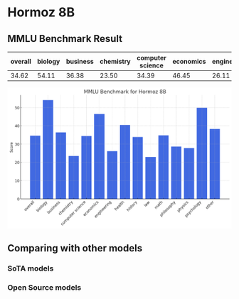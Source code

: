 # Hormoz 8B

## MMLU Benchmark Result

| overall | biology | business | chemistry | computer science | economics | engineering | health | history | law | math | philosophy | physics | psychology | other |
| ------- | ------- | -------- | --------- | ---------------- | --------- | ----------- | ------ | ------- | --- | ---- | ---------- | ------- | ---------- | ----- |
| 34.62 | 54.11 | 36.38 | 23.50 | 34.39 | 46.45 | 26.11 | 40.46 | 33.86 | 22.89 | 34.79 | 28.66 | 27.87 | 49.87 | 38.31 |

<p align="center">
    <img src="MMLU_Benchmark.png" />
</p>

## Comparing with other models

### SoTA models

### Open Source models